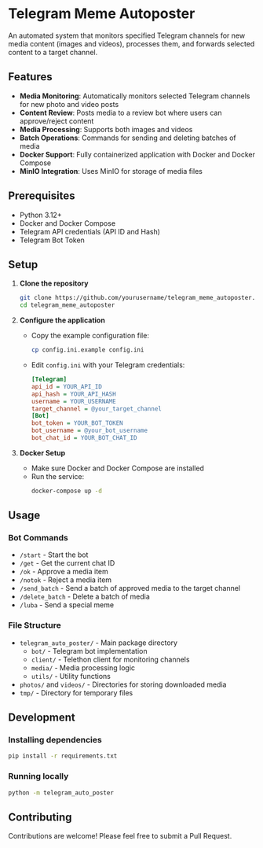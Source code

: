# Telegram Meme Autoposter

An automated system that monitors specified Telegram channels for new media content (images and videos), processes them, and forwards selected content to a target channel.

## Features

- **Media Monitoring**: Automatically monitors selected Telegram channels for new photo and video posts
- **Content Review**: Posts media to a review bot where users can approve/reject content
- **Media Processing**: Supports both images and videos
- **Batch Operations**: Commands for sending and deleting batches of media
- **Docker Support**: Fully containerized application with Docker and Docker Compose
- **MinIO Integration**: Uses MinIO for storage of media files

## Prerequisites

- Python 3.12+
- Docker and Docker Compose
- Telegram API credentials (API ID and Hash)
- Telegram Bot Token

## Setup

1. **Clone the repository**
   ```bash
   git clone https://github.com/yourusername/telegram_meme_autoposter.git
   cd telegram_meme_autoposter
   ```

2. **Configure the application**
   - Copy the example configuration file:
     ```bash
     cp config.ini.example config.ini
     ```
   - Edit `config.ini` with your Telegram credentials:
     ```ini
     [Telegram]
     api_id = YOUR_API_ID
     api_hash = YOUR_API_HASH
     username = YOUR_USERNAME
     target_channel = @your_target_channel
     [Bot]
     bot_token = YOUR_BOT_TOKEN
     bot_username = @your_bot_username
     bot_chat_id = YOUR_BOT_CHAT_ID
     ```

3. **Docker Setup**
   - Make sure Docker and Docker Compose are installed
   - Run the service:
     ```bash
     docker-compose up -d
     ```

## Usage

### Bot Commands

- `/start` - Start the bot
- `/get` - Get the current chat ID
- `/ok` - Approve a media item
- `/notok` - Reject a media item
- `/send_batch` - Send a batch of approved media to the target channel
- `/delete_batch` - Delete a batch of media
- `/luba` - Send a special meme

### File Structure

- `telegram_auto_poster/` - Main package directory
  - `bot/` - Telegram bot implementation
  - `client/` - Telethon client for monitoring channels
  - `media/` - Media processing logic
  - `utils/` - Utility functions
- `photos/` and `videos/` - Directories for storing downloaded media
- `tmp/` - Directory for temporary files

## Development

### Installing dependencies

```bash
pip install -r requirements.txt
```

### Running locally

```bash
python -m telegram_auto_poster
```


## Contributing

Contributions are welcome! Please feel free to submit a Pull Request. 
